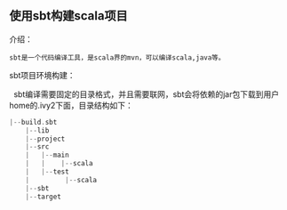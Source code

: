 
## 使用sbt构建scala项目

介绍：
    
    
    sbt是一个代码编译工具，是scala界的mvn，可以编译scala,java等。


sbt项目环境构建：

 
   sbt编译需要固定的目录格式，并且需要联网，sbt会将依赖的jar包下载到用户home的.ivy2下面，目录结构如下：
  
```c++
|--build.sbt
    |--lib
    |--project
    |--src
    |   |--main
    |   |    |--scala
    |   |--test
    |         |--scala
    |--sbt
    |--target
```
